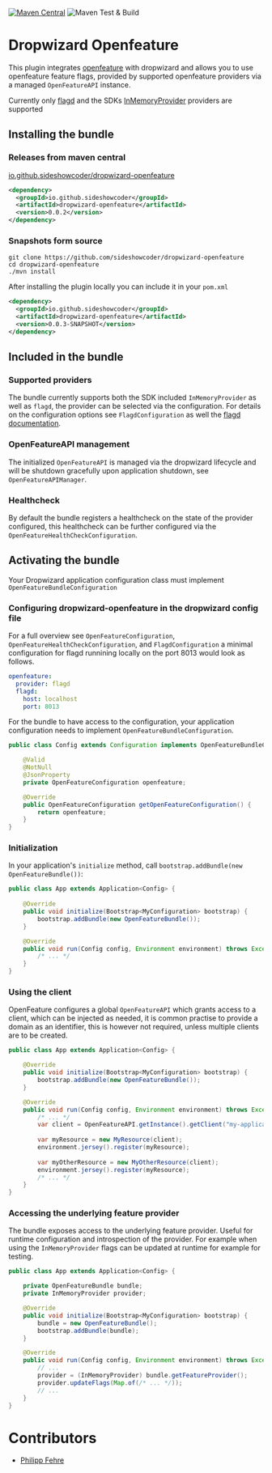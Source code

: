 [![Maven Central](https://maven-badges.sml.io/sonatype-central/io.github.sideshowcoder/dropwizard-openfeature/badge.svg?version=1.0.0)](https://maven-badges.sml.io/sonatype-central/io.github.sideshowcoder/dropwizard-openfeature) ![Maven Test & Build](https://github.com/sideshowcoder/dropwizard-openfeature/actions/workflows/maven-build.yml/badge.svg)

# Dropwizard Openfeature

This plugin integrates [openfeature][1] with dropwizard and allows you to use openfeature feature
flags, provided by supported openfeature providers via a managed `OpenFeatureAPI` instance.

Currently only [flagd][2] and the SDKs [InMemoryProvider][3] providers are supported

## Installing the bundle

### Releases from maven central 

[io.github.sideshowcoder/dropwizard-openfeature][4]

```xml
<dependency>
  <groupId>io.github.sideshowcoder</groupId>
  <artifactId>dropwizard-openfeature</artifactId>
  <version>0.0.2</version>
</dependency>
```

### Snapshots form source

```
git clone https://github.com/sideshowcoder/dropwizard-openfeature
cd dropwizard-openfeature
./mvn install
```

After installing the plugin locally you can include it in your `pom.xml`

```xml
<dependency>
  <groupId>io.github.sideshowcoder</groupId>
  <artifactId>dropwizard-openfeature</artifactId>
  <version>0.0.3-SNAPSHOT</version>
</dependency>
```



## Included in the bundle

### Supported providers

The bundle currently supports both the SDK included `InMemoryProvider` as well as `flagd`, the provider can be selected
via the configuration. For details on the configuration options see `FlagdConfiguration` as well the 
[flagd documentation][5].

### OpenFeatureAPI management

The initialized `OpenFeatureAPI` is managed via the dropwizard lifecycle and will be shutdown gracefully upon 
application shutdown, see `OpenFeatureAPIManager`.

### Healthcheck

By default the bundle registers a healthcheck on the state of the provider configured, this healthcheck can be further 
configured via the `OpenFeatureHealthCheckConfiguration`.

## Activating the bundle

Your Dropwizard application configuration class must implement `OpenFeatureBundleConfiguration`

### Configuring dropwizard-openfeature in the dropwizard config file

For a full overview see `OpenFeatureConfiguration`, `OpenFeatureHealthCheckConfiguration`, and `FlagdConfiguration` a 
minimal configuration for flagd runnining locally on the port 8013 would look as follows.

```yaml
openfeature:
  provider: flagd
  flagd:
    host: localhost
    port: 8013
```

For the bundle to have access to the configuration, your application configuration needs to implement 
`OpenFeatureBundleConfiguration`.

```java
public class Config extends Configuration implements OpenFeatureBundleConfiguration {

    @Valid
    @NotNull
    @JsonProperty
    private OpenFeatureConfiguration openfeature;

    @Override
    public OpenFeatureConfiguration getOpenFeatureConfiguration() {
        return openfeature;
    }
}
```

### Initialization

In your application's `initialize` method, call `bootstrap.addBundle(new OpenFeatureBundle())`:

```java
public class App extends Application<Config> {
    
    @Override
    public void initialize(Bootstrap<MyConfiguration> bootstrap) {
        bootstrap.addBundle(new OpenFeatureBundle());
    }

    @Override
    public void run(Config config, Environment environment) throws Exception {
        /* ... */
    }
}
```

### Using the client

OpenFeature configures a global `OpenFeatureAPI` which grants access to a client, which can be injected as needed, it is 
common practise to provide a domain as an identifier, this is however not required, unless multiple clients are to be 
created.

```java
public class App extends Application<Config> {

    @Override
    public void initialize(Bootstrap<MyConfiguration> bootstrap) {
        bootstrap.addBundle(new OpenFeatureBundle());
    }

    @Override
    public void run(Config config, Environment environment) throws Exception {
        /* ... */
        var client = OpenFeatureAPI.getInstance().getClient("my-application-domain");
        
        var myResource = new MyResource(client);
        environment.jersey().register(myResource);
        
        var myOtherResource = new MyOtherResource(client);
        environment.jersey().register(myResource);
        /* ... */
    }
}
```

### Accessing the underlying feature provider

The bundle exposes access to the underlying feature provider. Useful for runtime configuration and introspection of the 
provider. For example when using the `InMemoryProvider` flags can be updated at runtime for example for testing.

```java
public class App extends Application<Config> {

    private OpenFeatureBundle bundle;
    private InMemoryProvider provider;

    @Override
    public void initialize(Bootstrap<MyConfiguration> bootstrap) {
        bundle = new OpenFeatureBundle();
        bootstrap.addBundle(bundle);
    }

    @Override
    public void run(Config config, Environment environment) throws Exception {
        // ...
        provider = (InMemoryProvider) bundle.getFeatureProvider();
        provider.updateFlags(Map.of(/* ... */));
        // ...
    }
}
```

# Contributors
* [Philipp Fehre](https://github.com/sideshowcoder)

[1]: https://openfeature.dev/
[2]: https://flagd.dev/
[3]: https://github.com/open-feature/java-sdk/blob/main/src/main/java/dev/openfeature/sdk/providers/memory/InMemoryProvider.java
[4]: https://central.sonatype.com/artifact/io.github.sideshowcoder/dropwizard-openfeature
[5]: https://flagd.dev/providers/java/
